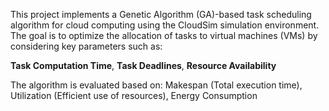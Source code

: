 This project implements a Genetic Algorithm (GA)-based task scheduling algorithm for cloud computing using the CloudSim simulation environment. The goal is to optimize the allocation of tasks to virtual machines (VMs) by considering key parameters such as:

 **Task Computation Time**,
 **Task Deadlines**,
 **Resource Availability**

The algorithm is evaluated based on:
 Makespan (Total execution time),
 Utilization (Efficient use of resources),
 Energy Consumption
